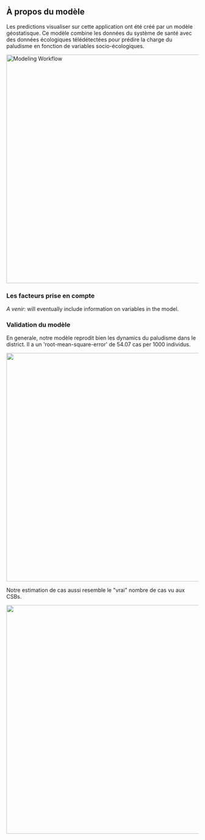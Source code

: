 ## À propos du modèle

Les predictions visualiser sur cette application ont été créé par un modèle géostatisque. Ce modèle combine les données du système de santé avec des données écologiques télédétectées pour prédire la charge du paludisme en fonction de variables socio-écologiques.

<img src="www/model-workflow.png" alt="Modeling Workflow" width="600" class="center"/>

### Les facteurs prise en compte

*A venir*: will eventually include information on variables in the model.

### Validation du modèle

En generale, notre modèle reprodit bien les dynamics du paludisme dans le district. Il a un 'root-mean-square-error' de 54.07 cas per 1000 individus. 

<img src="www/validation-fkt.png" width="600" class="center"/>

Notre estimation de cas aussi resemble le "vrai" nombre de cas vu aux CSBs.

<img src="www/validation-case.png" width="600" class="center"/>
